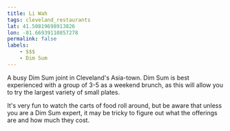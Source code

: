 ```yaml
---
title: Li Wah
tags: cleveland_restaurants
lat: 41.50819698913826
lon: -81.66939110857278
permalink: false
labels:
    - $$$
    - Dim Sum
---
```


A busy Dim Sum joint in Cleveland's Asia-town. Dim Sum is best experienced with a group of 3-5 as a weekend brunch, as this will allow you to try the largest variety of small plates. 

It's very fun to watch the carts of food roll around, but be aware that unless you are a Dim Sum expert, it may be tricky to figure out what the offerings are and how much they cost.